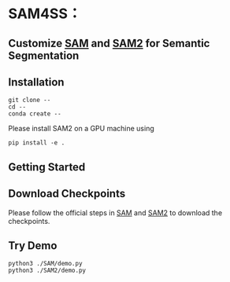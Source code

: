 # SAM4SS： 

## Customize **[SAM](https://github.com/facebookresearch/segment-anything)** and **[SAM2](https://github.com/facebookresearch/segment-anything-2)** for **Semantic Segmentation**

## Installation

```
git clone --
cd --
conda create --
```

Please install SAM2 on a GPU machine using 

```
pip install -e .
```

## Getting Started

## Download Checkpoints

Please follow the official steps in [SAM](https://github.com/facebookresearch/segment-anything) and [SAM2](https://github.com/facebookresearch/segment-anything-2) to download the checkpoints.

## Try Demo

```
python3 ./SAM/demo.py
python3 ./SAM2/demo.py
```
